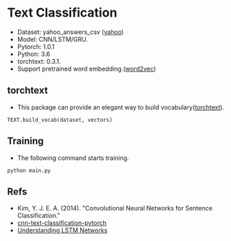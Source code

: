 # Text Classification
- Dataset: yahoo_answers_csv ([yahoo](https://s3.amazonaws.com/fast-ai-nlp/yahoo_answers_csv.tgz))
- Model: CNN/LSTM/GRU.
- Pytorch: 1.0.1
- Python: 3.6
- torchtext: 0.3.1.
- Support pretrained word embedding.([word2vec](https://github.com/mmihaltz/word2vec-GoogleNews-vectors))

## torchtext
- This package can provide an elegant way to build vocabulary([torchtext](https://torchtext.readthedocs.io/en/latest/index.html#)). 
```
TEXT.build_vocab(dataset, vectors)
```

## Training

- The following command starts training.

```
python main.py
```
## Refs
- Kim, Y. J. E. A. (2014). "Convolutional Neural Networks for Sentence Classification." 
- [cnn-text-classification-pytorch](https://github.com/Shawn1993/cnn-text-classification-pytorch)
- [Understanding LSTM Networks](https://colah.github.io/posts/2015-08-Understanding-LSTMs/)
